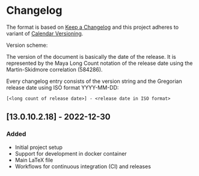 # Changelog

The format is based on [Keep a Changelog](http://keepachangelog.com/)
and this project adheres to variant of [Calendar Versioning](https://calver.org/).

Version scheme:

The version of the document is basically the date of the release. 
It is represented by the Maya Long Count notation of the release date 
using the Martin-Skidmore correlation (584286).

Every changelog entry consists of the version string and the Gregorian release date 
using ISO format YYYY-MM-DD: 

`[<long count of release date>] - <release date in ISO format>`


## [13.0.10.2.18] - 2022-12-30

### Added
- Initial project setup
- Support for development in docker container 
- Main LaTeX file
- Workflows for continuous integration (CI) and releases

